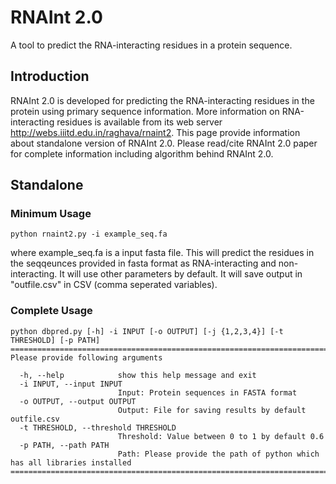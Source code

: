 # RNAInt 2.0
A tool to predict the RNA-interacting residues in a protein sequence.

## Introduction
RNAInt 2.0 is developed for predicting the RNA-interacting residues in the protein using primary sequence information. More information on RNA-interacting residues is available from its web server http://webs.iiitd.edu.in/raghava/rnaint2. This page provide information about standalone version of RNAInt 2.0. Please read/cite RNAInt 2.0 paper for complete information including algorithm behind RNAInt 2.0.<br>

## Standalone
### Minimum Usage
```
python rnaint2.py -i example_seq.fa
```
where example_seq.fa is a input fasta file. This will predict the residues in the seqqeunces provided  in fasta format as RNA-interacting and non-interacting. It will use other parameters by default. It will save output in "outfile.csv" in CSV (comma seperated variables).

### Complete Usage
```
python dbpred.py [-h] -i INPUT [-o OUTPUT] [-j {1,2,3,4}] [-t THRESHOLD] [-p PATH]
====================================================================================================
Please provide following arguments

  -h, --help            show this help message and exit
  -i INPUT, --input INPUT
                        Input: Protein sequences in FASTA format
  -o OUTPUT, --output OUTPUT
                        Output: File for saving results by default outfile.csv
  -t THRESHOLD, --threshold THRESHOLD
                        Threshold: Value between 0 to 1 by default 0.6
  -p PATH, --path PATH  
                        Path: Please provide the path of python which has all libraries installed
=====================================================================================================
```
